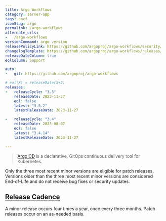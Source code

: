 ```yaml
---
title: Argo Workflows
category: server-app
tags: cncf
iconSlug: argo
permalink: /argo-workflows
alternate_urls:
-   /argo-workflows
versionCommand: argo version
releasePolicyLink: https://github.com/argoproj/argo-workflows/security/policy#supported-versions
changelogTemplate: https://github.com/argoproj/argo-workflows/releases/tag/v__LATEST__
releaseDateColumn: true
eolColumn: Support

auto:
-   git: https://github.com/argoproj/argo-workflows

# eol(X) = releaseDate(X+2)
releases:
-   releaseCycle: "3.5"
    releaseDate: 2023-11-27
    eol: false
    latest: "3.5.2"
    latestReleaseDate: 2023-11-27

-   releaseCycle: "3.4"
    releaseDate: 2023-08-07
    eol: false
    latest: "3.4.14"
    latestReleaseDate: 2023-11-27

---
```


> [Argo CD](https://argo-cd.readthedocs.io) is a declarative, GitOps continuous delivery tool for Kubernetes.

Only the three most recent minor versions are eligible for patch releases.
Versions older than the three most recent minor versions are considered End-of-Life
and do not receive bug fixes or security updates.

## [Release Cadence](https://argo-cd.readthedocs.io/en/stable/developer-guide/release-process-and-cadence/)

A minor release occurs four times a year, once every three months. Patch releases occur on an as-needed basis.
